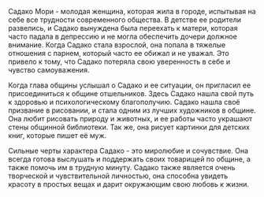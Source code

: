 Садако Мори - молодая женщина, которая жила в городе, испытывая на себе все трудности современного общества. В детстве ее родители развелись, и Садако вынуждена была переехать к матери, которая часто падала в депрессию и не могла обеспечить дочери должное внимание. Когда Садако стала взрослой, она попала в тяжелые отношения с парнем, который часто ее обижал и не уважал. Это привело к тому, что Садако потеряла свою уверенность в себе и чувство самоуважения.

Когда глава общины услышал о Садако и ее ситуации, он пригласил ее присоединиться к общине отшельников. Здесь Садако нашла свой путь к здоровью и психологическому благополучию. Садако нашла своё призвание в рисовании, и стала одним из лучших художников в общине. Она любит рисовать природу и животных, и ее работы часто украшают стены общинной библиотеки. Так же, она рисует картинки для детских книг, которые пишет её муж. 

Сильные черты характера Садако - это миролюбие и сочувствие. Она всегда готова выслушать и поддержать своих товарищей по общине, а также помочь им в трудную минуту. Садако также является очень творческой и чувствительной личностью, она способна увидеть красоту в простых вещах и дарит окружающим свою любовь к жизни.